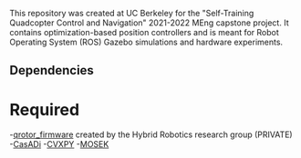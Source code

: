 This repository was created at UC Berkeley for the "Self-Training Quadcopter Control and Navigation" 2021-2022 MEng capstone project. It contains optimization-based position controllers and is meant for Robot Operating System (ROS) Gazebo simulations and hardware experiments.

## Dependencies
# Required
-[qrotor_firmware](https://github.com/HybridRobotics/qrotor_firmware) created by the Hybrid Robotics research group (PRIVATE) 
-[CasADi](https://web.casadi.org/)
-[CVXPY](https://www.cvxpy.org/)
-[MOSEK](https://www.mosek.com/)
